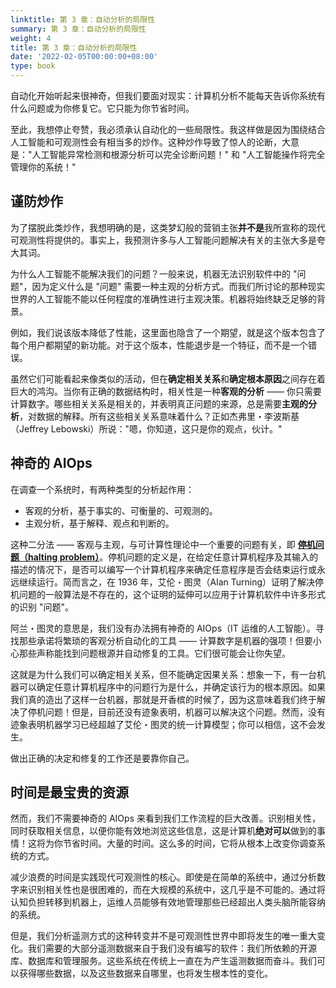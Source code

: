 ```yaml
---
linktitle: 第 3 章：自动分析的局限性
summary: 第 3 章：自动分析的局限性
weight: 4
title: 第 3 章：自动分析的局限性
date: '2022-02-05T00:00:00+08:00'
type: book
---
```


自动化开始听起来很神奇，但我们要面对现实：计算机分析不能每天告诉你系统有什么问题或为你修复它。它只能为你节省时间。

至此，我想停止夸赞，我必须承认自动化的一些局限性。我这样做是因为围绕结合人工智能和可观测性会有相当多的炒作。这种炒作导致了惊人的论断，大意是："人工智能异常检测和根源分析可以完全诊断问题！" 和 "人工智能操作将完全管理你的系统！"

## 谨防炒作

为了摆脱此类炒作，我想明确的是，这类梦幻般的营销主张**并不是**我所宣称的现代可观测性将提供的。事实上，我预测许多与人工智能问题解决有关的主张大多是夸大其词。

为什么人工智能不能解决我们的问题？一般来说，机器无法识别软件中的 "问题"，因为定义什么是 "问题" 需要一种主观的分析方式。而我们所讨论的那种现实世界的人工智能不能以任何程度的准确性进行主观决策。机器将始终缺乏足够的背景。

例如，我们说该版本降低了性能，这里面也隐含了一个期望，就是这个版本包含了每个用户都期望的新功能。对于这个版本，性能退步是一个特征，而不是一个错误。

虽然它们可能看起来像类似的活动，但在**确定相关关系**和**确定根本原因**之间存在着巨大的鸿沟。当你有正确的数据结构时，相关性是一种**客观的分析** —— 你只需要计算数字。哪些相关关系是相关的，并表明真正问题的来源，总是需要**主观的分析**，对数据的解释。所有这些相关关系意味着什么？正如杰弗里・李波斯基（Jeffrey Lebowski）所说："嗯，你知道，这只是你的观点，伙计。"

## 神奇的 AIOps

在调查一个系统时，有两种类型的分析起作用：

- 客观的分析，基于事实的、可衡量的、可观测的。
- 主观分析，基于解释、观点和判断的。

这种二分法 —— 客观与主观，与可计算性理论中一个重要的问题有关，即 **[停机问题（halting problem）](https://en.wikipedia.org/wiki/Halting_problem)**。停机问题的定义是，在给定任意计算机程序及其输入的描述的情况下，是否可以编写一个计算机程序来确定任意程序是否会结束运行或永远继续运行。简而言之，在 1936 年，艾伦・图灵（Alan Turning）证明了解决停机问题的一般算法是不存在的，这个证明的延伸可以应用于计算机软件中许多形式的识别 "问题"。

阿兰・图灵的意思是，我们没有办法拥有神奇的 AIOps（IT 运维的人工智能）。寻找那些承诺将繁琐的客观分析自动化的工具 —— 计算数字是机器的强项！但要小心那些声称能找到问题根源并自动修复的工具。它们很可能会让你失望。

这就是为什么我们可以确定相关关系，但不能确定因果关系：想象一下，有一台机器可以确定任意计算机程序中的问题行为是什么，并确定该行为的根本原因。如果我们真的造出了这样一台机器，那就是开香槟的时候了，因为这意味着我们终于解决了停机问题！但是，目前还没有迹象表明，机器可以解决这个问题。然而，没有迹象表明机器学习已经超越了艾伦・图灵的统一计算模型；你可以相信，这不会发生。

做出正确的决定和修复的工作还是要靠你自己。

## 时间是最宝贵的资源

然而，我们不需要神奇的 AIOps 来看到我们工作流程的巨大改善。识别相关性，同时获取相关信息，以便你能有效地浏览这些信息，这是计算机**绝对可以**做到的事情！这将为你节省时间。大量的时间。这么多的时间，它将从根本上改变你调查系统的方式。

减少浪费的时间是实践现代可观测性的核心。即使是在简单的系统中，通过分析数字来识别相关性也是很困难的，而在大规模的系统中，这几乎是不可能的。通过将认知负担转移到机器上，运维人员能够有效地管理那些已经超出人类头脑所能容纳的系统。

但是，我们分析遥测方式的这种转变并不是可观测性世界中即将发生的唯一重大变化。我们需要的大部分遥测数据来自于我们没有编写的软件：我们所依赖的开源库、数据库和管理服务。这些系统在传统上一直在为产生遥测数据而奋斗。我们可以获得哪些数据，以及这些数据来自哪里，也将发生根本性的变化。
